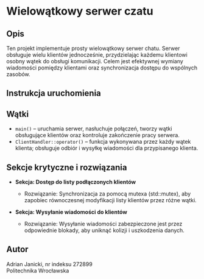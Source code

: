 # Wielowątkowy serwer czatu

## Opis

Ten projekt implementuje prosty wielowątkowy serwer chatu. Serwer obsługuje wielu klientów jednocześnie, przydzielając każdemu klientowi osobny wątek do obsługi komunikacji. Celem jest efektywnej wymiany wiadomości pomiędzy klientami oraz synchronizacja dostępu do wspólnych zasobów.

## Instrukcja uruchomienia


## Wątki

- `main()` – uruchamia serwer, nasłuchuje połączeń, tworzy wątki obsługujące klientów oraz kontroluje zakończenie pracy serwera.
- `ClientHandler::operator()` – funkcja wykonywana przez każdy wątek klienta; obsługuje odbiór i wysyłkę wiadomości dla przypisanego klienta.

## Sekcje krytyczne i rozwiązania

- **Sekcja: Dostęp do listy podłączonych klientów**
  - Rozwiązanie: Synchronizacja za pomocą mutexa (std::mutex), aby zapobiec równoczesnej modyfikacji listy klientów przez różne wątki.
  
- **Sekcja: Wysyłanie wiadomości do klientów**
  - Rozwiązanie: Wysyłanie wiadomości zabezpieczone jest przez odpowiednie blokady, aby uniknąć kolizji i uszkodzenia danych.

## Autor
Adrian Janicki, nr indeksu 272899  
Politechnika Wrocławska
